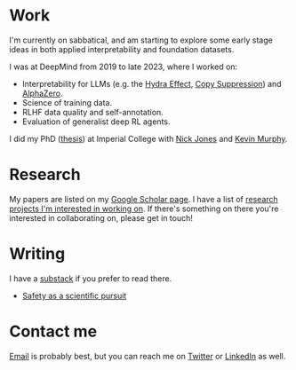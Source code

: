 # Work
I'm currently on sabbatical, and am starting to explore some early stage ideas in both applied interpretability and foundation datasets.

I was at DeepMind from 2019 to late 2023, where I worked on:
- Interpretability for LLMs (e.g. the [Hydra Effect](https://arxiv.org/abs/2307.15771), [Copy Suppression](https://arxiv.org/abs/2310.04625)) and [AlphaZero](https://www.pnas.org/doi/full/10.1073/pnas.2206625119).
- Science of training data.
- RLHF data quality and self-annotation.
- Evaluation of generalist deep RL agents.

I did my PhD ([thesis](https://spiral.imperial.ac.uk/bitstream/10044/1/85919/1/McGrath-T-2020-PhD-Thesis.pdf)) at Imperial College with [Nick Jones](https://www.imperial.ac.uk/people/nick.jones/research.html) and [Kevin Murphy](https://www.imperial.ac.uk/people/k.g.murphy).

# Research
My papers are listed on my [Google Scholar page](https://scholar.google.com/citations?user=wZurn8MAAAAJ&hl=en). I have a list of [research projects I'm interested in working on](https://tommcgrath.github.io/research-projects). If there's something on there you're interested in collaborating on, please get in touch!

# Writing
I have a [substack](https://banburismus.substack.com/) if you prefer to read there.
- [Safety as a scientific pursuit](https://tommcgrath.github.io/safety_as_science)

# Contact me
[Email](mailto:thomas.m.mcgrath@gmail.com) is probably best, but you can reach me on [Twitter](https://twitter.com/banburismus_) or [LinkedIn](https://www.linkedin.com/in/tom-mcgrath-7337bb151/) as well.
